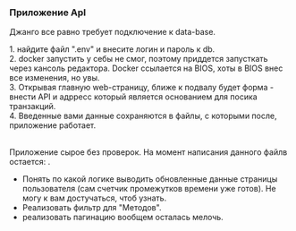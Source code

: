### Приложение ApI

<p>Джанго все равно требует подключение к data-base.<br>
  </p>
1. найдите файл ".env" и внесите логин и пароль к db.<br>
  2. docker запустить у себы не смог, поэтому приддется запусткать через кансоль редактора. Docker ссылается на BIOS, хоты в BIOS внес все изменения, но увы.<br>
  3. Открывая главную web-страницу, ближе к подвалу будет форма - внести API и адрресс который является основанием для посика транзакций.<br>
  4. Введенные вами данные сохраняются в файлы, с которыми после, приложение работает.
<br>
<br>
  <p>
    Приложение сырое без проверок. На момент написания данного файлв остается: .<br>
  </p>

   - Понять по какой логике выводить обновленные данные страницы пользователя (сам счетчик промежутков времени уже 
готов). Не могу к вам достучаться, чтоб узнать.<br>
   - Реализовать фильтр для "Методов".<br>
   - реализовать пагинацию вообщем осталась мелочь.<br>


